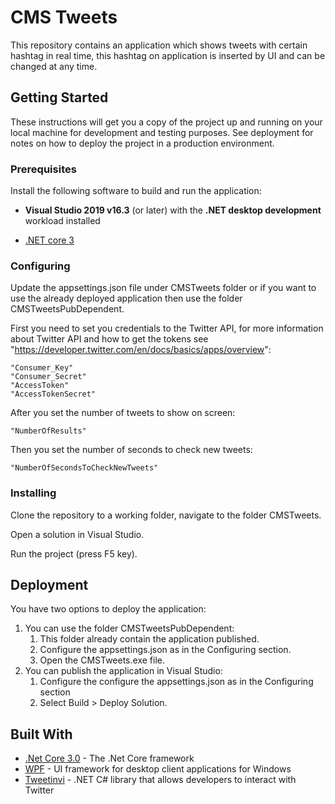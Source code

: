 # CMS Tweets

This repository contains an application which shows tweets with certain hashtag in real time, this hashtag on application is inserted by UI and can be changed at any time.

## Getting Started

These instructions will get you a copy of the project up and running on your local machine for development and testing purposes. See deployment for notes on how to deploy the project in a production environment.

### Prerequisites

Install the following software to build and run the application:

- **Visual Studio 2019 v16.3** (or later) with the **.NET desktop development** workload installed

- [.NET core 3](https://dotnet.microsoft.com/download/dotnet-core/3.0)

### Configuring

Update the appsettings.json file under CMSTweets folder or if you want to use the already deployed application then use the folder CMSTweetsPubDependent.

First you need to set you credentials to the Twitter API, for more information about Twitter API and how to get the tokens see "https://developer.twitter.com/en/docs/basics/apps/overview":

```
"Consumer_Key"
"Consumer_Secret"
"AccessToken"
"AccessTokenSecret"
```
After you set the number of tweets to show on screen:
```
"NumberOfResults"
```
Then you set the number of seconds to check new tweets:
```
"NumberOfSecondsToCheckNewTweets"
```

### Installing

Clone the repository to a working folder, navigate to the folder CMSTweets.

Open a solution in Visual Studio.

Run the project (press F5 key).

## Deployment

You have two options to deploy the application:

1. You can use the folder CMSTweetsPubDependent:
   1. This folder already contain the application published.
   2. Configure the appsettings.json as in the Configuring section.
   3. Open the CMSTweets.exe file.
2. You can publish the application in Visual Studio:
   1. Configure the configure the appsettings.json as in the Configuring section
   2. Select Build > Deploy Solution.

## Built With

* [.Net Core 3.0](https://docs.microsoft.com/en-us/dotnet/core/) - The .Net Core framework
* [WPF](https://docs.microsoft.com/en-us/dotnet/desktop-wpf/overview/index) - UI framework for desktop client applications for Windows
* [Tweetinvi](https://github.com/linvi/tweetinvi/wiki/Introduction) - .NET C# library that allows developers to interact with Twitter


